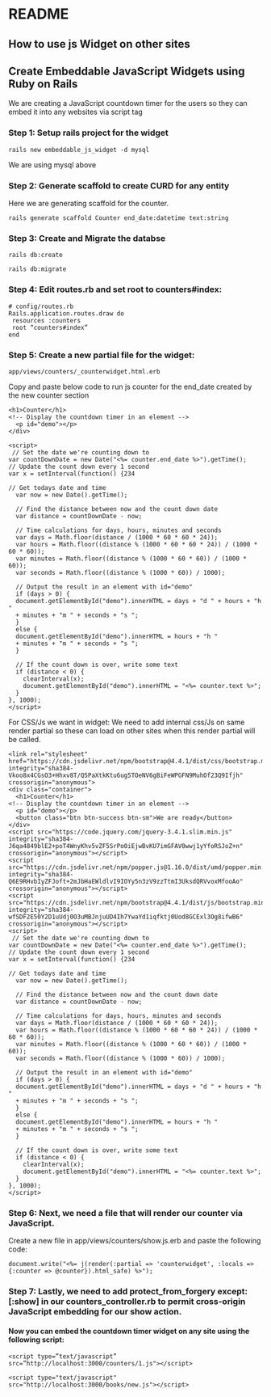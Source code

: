 # README

## How to use js Widget on other sites

## Create Embeddable JavaScript Widgets using Ruby on Rails

We are creating a JavaScript countdown timer for the users so they can embed it into any websites via script tag

### Step 1: Setup rails project for the widget

```
rails new embeddable_js_widget -d mysql
```

We are using mysql above

### Step 2: Generate scaffold to create CURD for any entity

Here we are generating scaffold for the counter.

```
rails generate scaffold Counter end_date:datetime text:string

```

### Step 3: Create and Migrate the databse

```
rails db:create

rails db:migrate
```

### Step 4: Edit routes.rb and set root to counters#index:

```
# config/routes.rb
Rails.application.routes.draw do
 resources :counters
 root “counters#index”
end
```

### Step 5: Create a new partial file for the widget:

```
app/views/counters/_counterwidget.html.erb
```

Copy and paste below code to run js counter for the end_date created by the new counter section

```
<h1>Counter</h1>
<!-- Display the countdown timer in an element -->
  <p id="demo"></p>
</div>

<script>
 // Set the date we're counting down to
var countDownDate = new Date("<%= counter.end_date %>").getTime();
// Update the count down every 1 second
var x = setInterval(function() {234

// Get todays date and time
  var now = new Date().getTime();
    
  // Find the distance between now and the count down date
  var distance = countDownDate - now;
    
  // Time calculations for days, hours, minutes and seconds
  var days = Math.floor(distance / (1000 * 60 * 60 * 24));
  var hours = Math.floor((distance % (1000 * 60 * 60 * 24)) / (1000 * 60 * 60));
  var minutes = Math.floor((distance % (1000 * 60 * 60)) / (1000 * 60));
  var seconds = Math.floor((distance % (1000 * 60)) / 1000);
    
  // Output the result in an element with id="demo"
  if (days > 0) {
  document.getElementById("demo").innerHTML = days + "d " + hours + "h "
  + minutes + "m " + seconds + "s ";
  }
  else {
  document.getElementById("demo").innerHTML = hours + "h "
  + minutes + "m " + seconds + "s ";
  }
    
  // If the count down is over, write some text 
  if (distance < 0) {
    clearInterval(x);
    document.getElementById("demo").innerHTML = "<%= counter.text %>";
  }
}, 1000);
</script>
```

For CSS/Js we want in widget: We need to add internal css/Js on same render partial so these can load on other sites when this render partial will be called.

```
<link rel="stylesheet" href="https://cdn.jsdelivr.net/npm/bootstrap@4.4.1/dist/css/bootstrap.min.css" integrity="sha384-Vkoo8x4CGsO3+Hhxv8T/Q5PaXtkKtu6ug5TOeNV6gBiFeWPGFN9MuhOf23Q9Ifjh" crossorigin="anonymous">
<div class="container">
  <h1>Counter</h1>
<!-- Display the countdown timer in an element -->
  <p id="demo"></p>
  <button class="btn btn-success btn-sm">We are ready</button>
</div>
<script src="https://code.jquery.com/jquery-3.4.1.slim.min.js" integrity="sha384-J6qa4849blE2+poT4WnyKhv5vZF5SrPo0iEjwBvKU7imGFAV0wwj1yYfoRSJoZ+n" crossorigin="anonymous"></script>
<script src="https://cdn.jsdelivr.net/npm/popper.js@1.16.0/dist/umd/popper.min.js" integrity="sha384-Q6E9RHvbIyZFJoft+2mJbHaEWldlvI9IOYy5n3zV9zzTtmI3UksdQRVvoxMfooAo" crossorigin="anonymous"></script>
<script src="https://cdn.jsdelivr.net/npm/bootstrap@4.4.1/dist/js/bootstrap.min.js" integrity="sha384-wfSDF2E50Y2D1uUdj0O3uMBJnjuUD4Ih7YwaYd1iqfktj0Uod8GCExl3Og8ifwB6" crossorigin="anonymous"></script>
<script>
 // Set the date we're counting down to
var countDownDate = new Date("<%= counter.end_date %>").getTime();
// Update the count down every 1 second
var x = setInterval(function() {234

// Get todays date and time
  var now = new Date().getTime();
    
  // Find the distance between now and the count down date
  var distance = countDownDate - now;
    
  // Time calculations for days, hours, minutes and seconds
  var days = Math.floor(distance / (1000 * 60 * 60 * 24));
  var hours = Math.floor((distance % (1000 * 60 * 60 * 24)) / (1000 * 60 * 60));
  var minutes = Math.floor((distance % (1000 * 60 * 60)) / (1000 * 60));
  var seconds = Math.floor((distance % (1000 * 60)) / 1000);
    
  // Output the result in an element with id="demo"
  if (days > 0) {
  document.getElementById("demo").innerHTML = days + "d " + hours + "h "
  + minutes + "m " + seconds + "s ";
  }
  else {
  document.getElementById("demo").innerHTML = hours + "h "
  + minutes + "m " + seconds + "s ";
  }
    
  // If the count down is over, write some text 
  if (distance < 0) {
    clearInterval(x);
    document.getElementById("demo").innerHTML = "<%= counter.text %>";
  }
}, 1000);
</script>

```

### Step 6: Next, we need a file that will render our counter via JavaScript. 

Create a new file in app/views/counters/show.js.erb and paste the following code:

```
document.write("<%= j(render(:partial => 'counterwidget', :locals => {:counter => @counter}).html_safe) %>");
```

### Step 7: Lastly, we need to add protect_from_forgery except: [:show] in our counters_controller.rb to permit cross-origin JavaScript embedding for our show action.


#### Now you can embed the countdown timer widget on any site using the following script:

```
<script type=”text/javascript” src=”http://localhost:3000/counters/1.js"></script>
```

```
<script type="text/javascript" src="http://localhost:3000/books/new.js"></script> 
```

